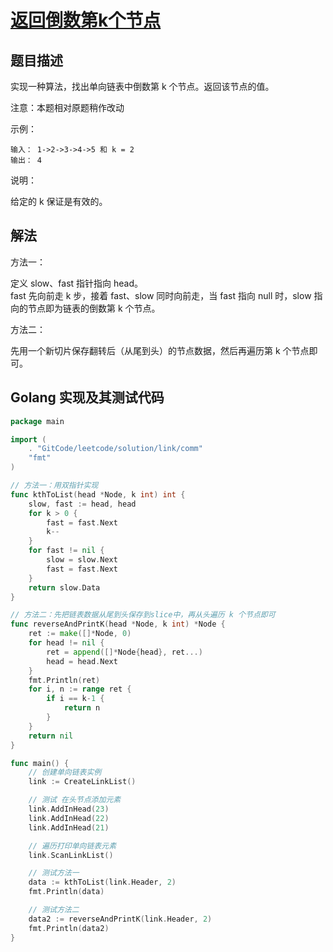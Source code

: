 # [返回倒数第k个节点](https://leetcode-cn.com/problems/kth-node-from-end-of-list-lcci)

## 题目描述

实现一种算法，找出单向链表中倒数第 k 个节点。返回该节点的值。

注意：本题相对原题稍作改动

示例：

```
输入： 1->2->3->4->5 和 k = 2
输出： 4
```

说明：

给定的 k 保证是有效的。

## 解法

方法一：

定义 slow、fast 指针指向 head。  
fast 先向前走 k 步，接着 fast、slow 同时向前走，当 fast 指向 null 时，slow 指向的节点即为链表的倒数第 k 个节点。

方法二：

先用一个新切片保存翻转后（从尾到头）的节点数据，然后再遍历第 k 个节点即可。

## Golang 实现及其测试代码

```go
package main

import (
	. "GitCode/leetcode/solution/link/comm"
	"fmt"
)

// 方法一：用双指针实现
func kthToList(head *Node, k int) int {
	slow, fast := head, head
	for k > 0 {
		fast = fast.Next
		k--
	}
	for fast != nil {
		slow = slow.Next
		fast = fast.Next
	}
	return slow.Data
}

// 方法二：先把链表数据从尾到头保存到slice中，再从头遍历 k 个节点即可
func reverseAndPrintK(head *Node, k int) *Node {
	ret := make([]*Node, 0)
	for head != nil {
		ret = append([]*Node{head}, ret...)
		head = head.Next
	}
	fmt.Println(ret)
	for i, n := range ret {
		if i == k-1 {
			return n
		}
	}
	return nil
}

func main() {
	// 创建单向链表实例
	link := CreateLinkList()

	// 测试 在头节点添加元素
	link.AddInHead(23)
	link.AddInHead(22)
	link.AddInHead(21)

	// 遍历打印单向链表元素
	link.ScanLinkList()

	// 测试方法一
	data := kthToList(link.Header, 2)
	fmt.Println(data)

	// 测试方法二
	data2 := reverseAndPrintK(link.Header, 2)
	fmt.Println(data2)
}
```

